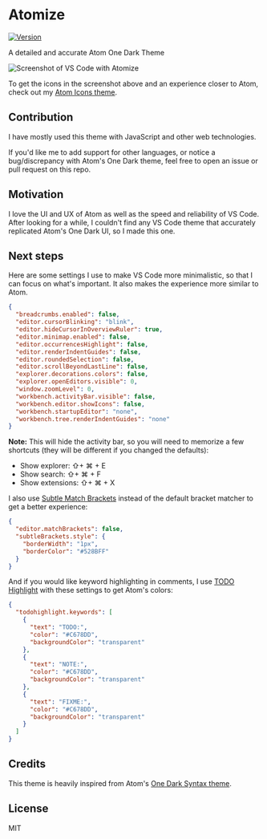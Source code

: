 # Atomize

[![Version](https://vsmarketplacebadge.apphb.com/version/emroussel.atomize-atom-one-dark-theme.svg)](https://marketplace.visualstudio.com/items?itemName=emroussel.atomize-atom-one-dark-theme)

A detailed and accurate Atom One Dark Theme

<img src="https://raw.githubusercontent.com/emroussel/atomize/master/images/screenshot.png" alt="Screenshot of VS Code with Atomize" />

To get the icons in the screenshot above and an experience closer to Atom, check out my [Atom Icons theme](https://github.com/emroussel/atom-icons).

## Contribution

I have mostly used this theme with JavaScript and other web technologies.

If you'd like me to add support for other languages, or notice a bug/discrepancy with Atom's One Dark theme, feel free to open an issue or pull request on this repo.

## Motivation

I love the UI and UX of Atom as well as the speed and reliability of VS Code. After looking for a while, I couldn't find any VS Code theme that accurately replicated Atom's One Dark UI, so I made this one.

## Next steps

Here are some settings I use to make VS Code more minimalistic, so that I can focus on what's important. It also makes the experience more similar to Atom.

```json
{
  "breadcrumbs.enabled": false,
  "editor.cursorBlinking": "blink",
  "editor.hideCursorInOverviewRuler": true,
  "editor.minimap.enabled": false,
  "editor.occurrencesHighlight": false,
  "editor.renderIndentGuides": false,
  "editor.roundedSelection": false,
  "editor.scrollBeyondLastLine": false,
  "explorer.decorations.colors": false,
  "explorer.openEditors.visible": 0,
  "window.zoomLevel": 0,
  "workbench.activityBar.visible": false,
  "workbench.editor.showIcons": false,
  "workbench.startupEditor": "none",
  "workbench.tree.renderIndentGuides": "none"
}
```

**Note:** This will hide the activity bar, so you will need to memorize a few shortcuts (they will be different if you changed the defaults):

- Show explorer: ⇧+ ⌘ + E
- Show search: ⇧+ ⌘ + F
- Show extensions: ⇧+ ⌘ + X

I also use [Subtle Match Brackets](https://marketplace.visualstudio.com/items?itemName=rafamel.subtle-brackets) instead of the default bracket matcher to get a better experience:

```json
{
  "editor.matchBrackets": false,
  "subtleBrackets.style": {
    "borderWidth": "1px",
    "borderColor": "#528BFF"
  }
}
```

And if you would like keyword highlighting in comments, I use [TODO Highlight](https://marketplace.visualstudio.com/items?itemName=wayou.vscode-todo-highlight) with these settings to get Atom's colors:

```json
{
  "todohighlight.keywords": [
    {
      "text": "TODO:",
      "color": "#C678DD",
      "backgroundColor": "transparent"
    },
    {
      "text": "NOTE:",
      "color": "#C678DD",
      "backgroundColor": "transparent"
    },
    {
      "text": "FIXME:",
      "color": "#C678DD",
      "backgroundColor": "transparent"
    }
  ]
}
```

## Credits

This theme is heavily inspired from Atom's [One Dark Syntax theme](https://github.com/atom/one-dark-syntax).

## License

MIT
